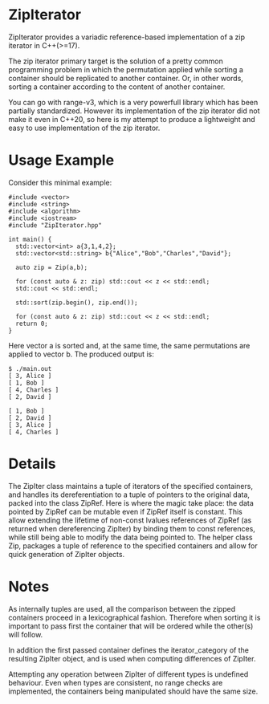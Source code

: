 # ZipIterator
ZipIterator provides a variadic reference-based implementation of a zip iterator in C++(>=17).

The zip iterator primary target is the solution of a pretty common programming problem in which the permutation applied while sorting a container should be replicated to another container. Or, in other words, sorting a container according to the content of another container.

You can go with range-v3, which is a very powerfull library which has been partially standardized. However its implementation of the zip iterator did not make it even in C++20, so here is my attempt to produce a lightweight and easy to use implementation of the zip iterator.

# Usage Example
 Consider this minimal example:
  
    #include <vector>
    #include <string>
    #include <algorithm>
    #include <iostream>
    #include "ZipIterator.hpp"

    int main() {
      std::vector<int> a{3,1,4,2};
      std::vector<std::string> b{"Alice","Bob","Charles","David"};

      auto zip = Zip(a,b);

      for (const auto & z: zip) std::cout << z << std::endl;
      std::cout << std::endl;

      std::sort(zip.begin(), zip.end());

      for (const auto & z: zip) std::cout << z << std::endl;
      return 0;
    }


Here vector a is sorted and, at the same time, the same permutations are applied to vector b. The produced output is:

    $ ./main.out
    [ 3, Alice ]
    [ 1, Bob ]
    [ 4, Charles ]
    [ 2, David ]

    [ 1, Bob ]
    [ 2, David ]
    [ 3, Alice ]
    [ 4, Charles ]



# Details

The ZipIter class maintains a tuple of iterators of the specified containers, and handles its dereferentiation to a tuple of pointers to the original data, packed into the class ZipRef.
Here is where the magic take place: the data pointed by ZipRef can be mutable even if ZipRef itself is constant. This allow extending the lifetime of non-const lvalues references of ZipRef (as returned when dereferencing ZipIter) by binding them to const references, while still being able to modify the data being pointed to.
The helper class Zip, packages a tuple of reference to the specified containers and allow for quick generation of ZipIter objects.

# Notes

As internally tuples are used, all the comparison between the zipped containers proceed in a lexicographical fashion. Therefore when sorting it is important to pass first the container that will be ordered while the other(s) will follow.

In addition the first passed container defines the iterator_category of the resulting ZipIter object, and is used when computing differences of ZipIter.

Attempting any operation between ZipIter of different types is undefined behaviour.
Even when types are consistent, no range checks are implemented, the containers being manipulated should have the same size.
